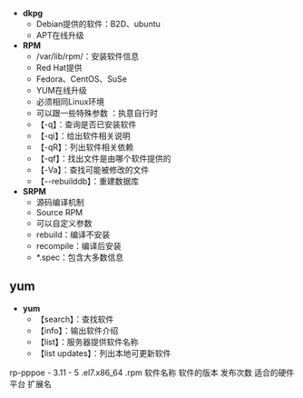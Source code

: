 - **dkpg**
	- Debian提供的软件：B2D、ubuntu
	- APT在线升级
- **RPM**
	- /var/lib/rpm/：安装软件信息
	- Red Hat提供
	- Fedora、CentOS、SuSe
	- YUM在线升级
	- 必须相同Linux环境
	- 可以跟一些特殊参数 ：执意自行时
	- 【-q】：查询是否已安装软件
	- 【-qi】：给出软件相关说明
	- 【-qR】：列出软件相关依赖
	- 【-qf】：找出文件是由哪个软件提供的
	- 【-Va】：查找可能被修改的文件
	- 【--rebuilddb】：重建数据库
- **SRPM**
	- 源码编译机制
	- Source RPM
	- 可以自定义参数
	- rebuild：编译不安装
	- recompile：编译后安装
	- *.spec：包含大多数信息

## yum
- **yum**
	- 【search】：查找软件
	- 【info】：输出软件介绍
	- 【list】：服务器提供软件名称
	- 【list updates】：列出本地可更新软件



rp-pppoe -        3.11   -            5            .el7.x86_64        .rpm
软件名称      软件的版本  发布次数    适合的硬件平台  扩展名
<!--stackedit_data:
eyJoaXN0b3J5IjpbNDc3NjQzNTc2LDIxMzA2NTY0MTQsMjMzND
U5NDE4LDM5OTY3MDcxMSwtMTI2NjIzOTI3LDc0NjY4MTcwNSwt
NDY3MDA4Mjk5LDIwMDEwOTEzMTAsLTIwODg3NDY2MTJdfQ==
-->